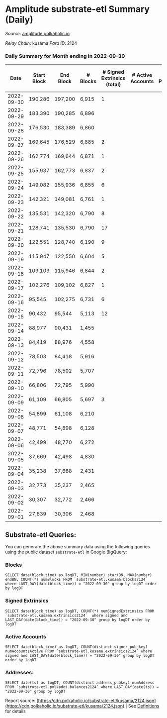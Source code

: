 # Amplitude substrate-etl Summary (Daily)

_Source_: [amplitude.polkaholic.io](https://amplitude.polkaholic.io)

*Relay Chain*: kusama
*Para ID*: 2124



### Daily Summary for Month ending in 2022-09-30


| Date | Start Block | End Block | # Blocks | # Signed Extrinsics (total) | # Active Accounts | # Passive | # New | # Addresses with Balances | # Events | # Transfers | # XCM Transfers In | # XCM Transfers Out |
| ---- | ----------- | --------- | -------- | --------------------------- | ----------------- | --------- | ----- | ------------------------- | -------- | ----------- | ------------------ | ------------------- |
| 2022-09-30 | 190,286 | 197,200 | 6,915  | 1 |  |  |  | 673 | 13,871 | 31  |   |   |
| 2022-09-29 | 183,390 | 190,285 | 6,896  |  |  |  |  |  | 13,798 |   |   |   |
| 2022-09-28 | 176,530 | 183,389 | 6,860  |  |  |  |  |  | 13,725 |   |   |   |
| 2022-09-27 | 169,645 | 176,529 | 6,885  | 2 |  |  |  |  | 13,825 | 37  |   |   |
| 2022-09-26 | 162,774 | 169,644 | 6,871  | 1 |  |  |  |  | 13,789 | 31  |   |   |
| 2022-09-25 | 155,937 | 162,773 | 6,837  | 2 |  |  |  |  | 13,752 | 62  |   |   |
| 2022-09-24 | 149,082 | 155,936 | 6,855  | 6 |  |  |  |  | 13,925 | 186  |   |   |
| 2022-09-23 | 142,321 | 149,081 | 6,761  | 1 |  |  |  |  | 13,563 | 31  |   |   |
| 2022-09-22 | 135,531 | 142,320 | 6,790  | 8 |  |  |  |  | 13,829 | 211  |   |   |
| 2022-09-21 | 128,741 | 135,530 | 6,790  | 17 |  |  |  |  | 14,096 | 440  |   |   |
| 2022-09-20 | 122,551 | 128,740 | 6,190  | 9 |  |  |  |  | 12,554 | 125  |   |   |
| 2022-09-19 | 115,947 | 122,550 | 6,604  | 5 |  |  |  |  | 13,395 | 114  |   |   |
| 2022-09-18 | 109,103 | 115,946 | 6,844  | 2 |  |  |  |  | 13,764 | 62  |   |   |
| 2022-09-17 | 102,276 | 109,102 | 6,827  | 1 |  |  |  |  | 13,694 | 31  |   |   |
| 2022-09-16 | 95,545 | 102,275 | 6,731  | 6 |  |  |  |  | 13,681 | 189  |   |   |
| 2022-09-15 | 90,432 | 95,544 | 5,113  | 12 |  |  |  |  | 15,190 | 1,658  |   |   |
| 2022-09-14 | 88,977 | 90,431 | 1,455  |  |  |  |  |  | 2,911 |   |   |   |
| 2022-09-13 | 84,419 | 88,976 | 4,558  |  |  |  |  |  | 9,120 |   |   |   |
| 2022-09-12 | 78,503 | 84,418 | 5,916  |  |  |  |  |  | 11,837 |   |   |   |
| 2022-09-11 | 72,796 | 78,502 | 5,707  |  |  |  |  |  | 11,419 |   |   |   |
| 2022-09-10 | 66,806 | 72,795 | 5,990  |  |  |  |  |  | 11,985 |   |   |   |
| 2022-09-09 | 61,109 | 66,805 | 5,697  | 3 |  |  |  |  | 11,465 | 40  |   |   |
| 2022-09-08 | 54,899 | 61,108 | 6,210  |  |  |  |  |  | 12,425 |   |   |   |
| 2022-09-07 | 48,771 | 54,898 | 6,128  |  |  |  |  |  | 12,261 |   |   |   |
| 2022-09-06 | 42,499 | 48,770 | 6,272  |  |  |  |  |  | 12,549 |   |   |   |
| 2022-09-05 | 37,669 | 42,498 | 4,830  |  |  |  |  |  | 9,664 |   |   |   |
| 2022-09-04 | 35,238 | 37,668 | 2,431  |  |  |  |  |  | 4,864 |   |   |   |
| 2022-09-03 | 32,773 | 35,237 | 2,465  |  |  |  |  |  | 4,932 |   |   |   |
| 2022-09-02 | 30,307 | 32,772 | 2,466  |  |  |  |  |  | 4,934 |   |   |   |
| 2022-09-01 | 27,839 | 30,306 | 2,468  |  |  |  |  |  | 4,938 |   |   |   |

## Substrate-etl Queries:
You can generate the above summary data using the following queries using the public dataset `substrate-etl` in Google BigQuery:


### Blocks
```
SELECT date(block_time) as logDT, MIN(number) startBN, MAX(number) endBN, COUNT(*) numBlocks FROM `substrate-etl.kusama.blocks2124`  where LAST_DAY(date(block_time)) = "2022-09-30" group by logDT order by logDT
```


### Signed Extrinsics
```
SELECT date(block_time) as logDT, COUNT(*) numSignedExtrinsics FROM `substrate-etl.kusama.extrinsics2124`  where signed and LAST_DAY(date(block_time)) = "2022-09-30" group by logDT order by logDT
```


### Active Accounts
```
SELECT date(block_time) as logDT, COUNT(distinct signer_pub_key) numAccountsActive FROM `substrate-etl.kusama.extrinsics2124` where signed and LAST_DAY(date(block_time)) = "2022-09-30" group by logDT order by logDT
```


### Addresses:
```
SELECT date(ts) as logDT, COUNT(distinct address_pubkey) numAddress FROM `substrate-etl.polkadot.balances2124` where LAST_DAY(date(ts)) = "2022-09-30" group by logDT
```



Report source: [https://cdn.polkaholic.io/substrate-etl/kusama/2124.json](https://cdn.polkaholic.io/substrate-etl/kusama/2124.json) | See [Definitions](/DEFINITIONS.md) for details
